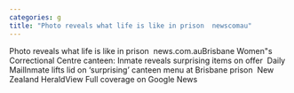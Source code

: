 ```yaml
---
categories: g
title: "Photo reveals what life is like in prison  newscomau"
---
```

Photo reveals what life is like in prison&nbsp;&nbsp;news.com.auBrisbane Women"s Correctional Centre canteen: Inmate reveals surprising items on offer&nbsp;&nbsp;Daily MailInmate lifts lid on ‘surprising’ canteen menu at Brisbane prison&nbsp;&nbsp;New Zealand HeraldView Full coverage on Google News